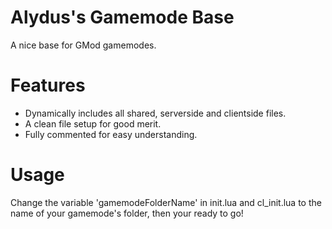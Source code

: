 # Alydus's Gamemode Base
A nice base for GMod gamemodes.

# Features
- Dynamically includes all shared, serverside and clientside files.
- A clean file setup for good merit.
- Fully commented for easy understanding.

# Usage
Change the variable 'gamemodeFolderName' in init.lua and cl_init.lua to the name of your gamemode's folder, then your ready to go!
